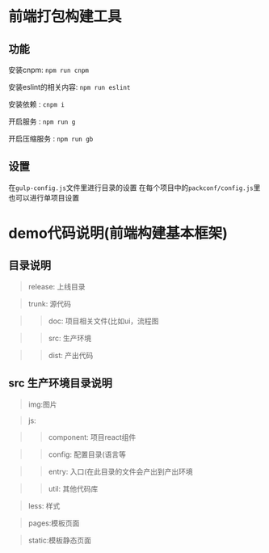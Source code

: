 # 前端打包构建工具

## 功能 

安装cnpm: ```npm run cnpm```

安装eslint的相关内容: ```npm run eslint```

安装依赖 : ```cnpm i```

开启服务 : ```npm run g```

开启压缩服务 : ```npm run gb```

## 设置 

在```gulp-config.js```文件里进行目录的设置
在每个项目中的```packconf/config.js```里也可以进行单项目设置


# demo代码说明(前端构建基本框架)

## 目录说明
> release: 上线目录

> trunk: 源代码

>> doc: 项目相关文件(比如ui，流程图

>> src: 生产环境

>> dist: 产出代码

## src 生产环境目录说明

> img:图片

> js:

>> component: 项目react组件

>> config: 配置目录(语言等

>> entry: 入口(在此目录的文件会产出到产出环境

>> util: 其他代码库

> less: 样式

> pages:模板页面

> static:模板静态页面
